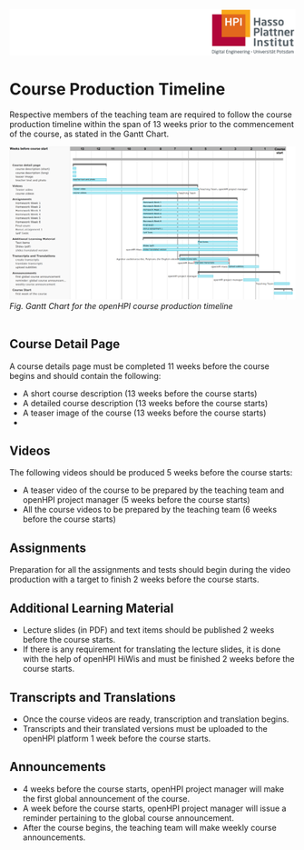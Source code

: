 ![HPI Logo](../../img/HPI_Logo.png)

# Course Production Timeline  

Respective members of the teaching team are required to follow the course production timeline within the span of 13 weeks prior to the commencement of the course, as stated in the Gantt Chart.  

![Gantt Chart](../../img/Gantt_Chart.png)  
*Fig. Gantt Chart for the openHPI course production timeline*  
<br>

## Course Detail Page  
A course details page must be completed 11 weeks before the course begins and should contain the following:  
* A short course description (13 weeks before the course starts)
* A detailed course description (13 weeks before the course starts)
* A teaser image of the course (13 weeks before the course starts)
* 

## Videos  
The following videos should be produced 5 weeks before the course starts:  
* A teaser video of the course to be prepared by the teaching team and openHPI project manager (5 weeks before the course starts)
* All the course videos to be prepared by the teaching team (6 weeks before the course starts)

## Assignments  
Preparation for all the assignments and tests should begin during the video production with a target to finish 2 weeks before the course starts.

## Additional Learning Material  
* Lecture slides (in PDF) and text items should be published 2 weeks before the course starts.  
* If there is any requirement for translating the lecture slides, it is done with the help of openHPI HiWis and must be finished 2 weeks before the course starts.

## Transcripts and Translations  
* Once the course videos are ready, transcription and translation begins.  
* Transcripts and their translated versions must be uploaded to the openHPI platform 1 week before the course starts.

## Announcements  
* 4 weeks before the course starts, openHPI project manager will make the first global announcement of the course.
* A week before the course starts, openHPI project manager will issue a reminder pertaining to the global course announcement.
* After the course begins, the teaching team will make weekly course announcements.